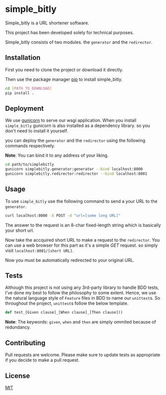 # simple_bitly

Simple_bitly is a URL shortener software.

This project has been developed solely for technical purposes.

Simple_bitly consists of two modules. the `generator` and the `redirector`.


## Installation
First you need to clone the project or download it directly.

Then use the package manager [pip](https://pip.pypa.io/en/stable/) to install simple_bitly.


```bash
cd [PATH_TO_DOWNLOAD]
pip install .
```

## Deployment
We use [gunicorn](https://gunicorn.org/) to serve our wsgi application. When you install `simple_bitly` gunicorn is
also installed as a dependency library. so you don't need to install it yourself.

you can deploy the `generator` and the `redirector` using the following commands respectively.

**Note**: You can bind it to any address of your liking.

```bash
cd path/to/simplebitly
gunicorn simplebitly.generator:generator --bind localhost:8000
gunicorn simplebitly.redirector:redirector --bind localhost:8001
```


## Usage
To use `simple_bitly` use the following command to send a your URL to the `generator`.
```bash
curl localhost:8000 -X POST -d "url=[some long URL]"
```
The answer to the request is an 8-char fixed-length string which is basically your short url.

Now take the accquired short URL to make a request to the `redirector`.
You can use a web browser for this part as it's a simple *GET* request.
so simply visit `localhost:8001/[short URL]`.

Now you must be automatically redirected to your original URL.


## Tests
Although this project is not using any 3rd-party library to handle BDD tests, I've done my best to follow the philosophy 
to some extent. Hence, we use the natural language style of `Feature` files in BDD to name our `unittest`s.
So throughout the project, `unittest`s follow the below template.

```python
def test_[Given clause]_[When clause]_[Then clause]()
```
**Note**: The keywords: `given`, `when` and `then` are simply ommited because of redundancy.


## Contributing
Pull requests are welcome.
Please make sure to update tests as appropriate if you decide to make a pull request.


## License
[MIT](https://choosealicense.com/licenses/mit/)

